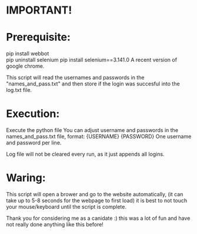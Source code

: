 # IMPORTANT!

# Prerequisite:
pip install webbot  
pip uninstall selenium
pip install selenium==3.141.0
A recent version of google chrome.

This script will read the usernames and passwords in the "names_and_pass.txt" and then store if the login was succesful into the log.txt file.

# Execution:  
Execute the python file
You can adjust username and passwords in the names_and_pass.txt file, format:
{USERNAME} {PASSWORD}
One username and password per line.

Log file will not be cleared every run, as it just appends all logins.

# Waring:
This script will open a brower and go to the website automatically, (it can take up to 5-8 seconds for the webpage to first load) it is best to not touch your mouse/keyboard until the script is complete.

Thank you for considering me as a canidate :) this was a lot of fun and have not really done anything like this before!
